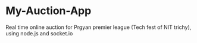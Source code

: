 My-Auction-App
==============

Real time online auction for Prgyan premier league (Tech fest of NIT trichy), using node.js and socket.io
